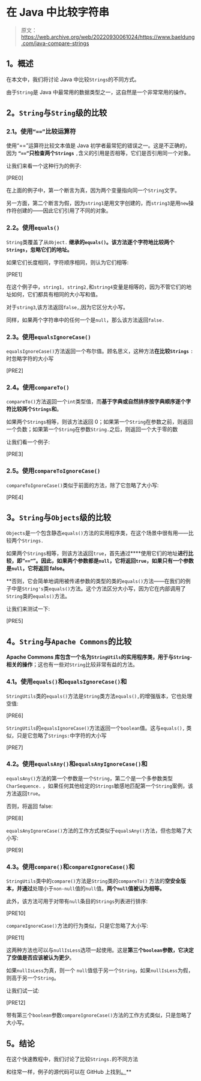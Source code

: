 # 在 Java 中比较字符串

> 原文：<https://web.archive.org/web/20220930061024/https://www.baeldung.com/java-compare-strings>

## **1。概述**

在本文中，我们将讨论 Java 中比较`Strings`的不同方式。

由于`String`是 Java 中最常用的数据类型之一，这自然是一个非常常用的操作。

## **2。`String`与`String`级**的比较

### **2.1。使用`“==”`比较运算符**

使用“==”运算符比较文本值是 Java 初学者最常犯的错误之一。这是不正确的，因为 **`“==”`只检查两个`Strings`** `,`含义的引用是否相等，它们是否引用同一个对象。

让我们来看一个这种行为的例子:

[PRE0]

在上面的例子中，第一个断言为真，因为两个变量指向同一个`String`文字。

另一方面，第二个断言为假，因为`string1`是用文字创建的，而`string3`是用`new`操作符创建的——因此它们引用了不同的对象。

### **2.2。使用`equals()`**

`String`类覆盖了从`Object.` **继承的`equals()`。该方法逐个字符地比较两个`Strings`，忽略它们的地址。**

如果它们长度相同，字符顺序相同，则认为它们相等:

[PRE1]

在这个例子中，`string1, string2,`和`string4`变量是相等的，因为不管它们的地址如何，它们都具有相同的大小写和值。

对于`string3`,该方法返回`false,`,因为它区分大小写。

同样，如果两个字符串中的任何一个是`null`，那么该方法返回`false.`

### **2.3。使用`equalsIgnoreCase()`**

`equalsIgnoreCase()`方法返回一个布尔值。顾名思义，这种方法**在比较`Strings`** `:`时忽略字符的大小写

[PRE2]

### **2.4。使用`compareTo()`**

`compareTo()`方法返回一个`int`类型值，而**基于字典或自然排序按字典顺序逐个字符比较两个`Strings`和**。

如果两个`Strings`相等，则该方法返回 0；如果第一个`String`在参数之前，则返回一个负数；如果第一个`String`在参数`String.`之后，则返回一个大于零的数

让我们看一个例子:

[PRE3]

### **2.5。使用`compareToIgnoreCase()`**

`compareToIgnoreCase()`类似于前面的方法，除了它忽略了大小写:

[PRE4]

## **3。`String`与`Objects`级**的比较

`Objects`是一个包含静态`equals()`方法的实用程序类，在这个场景中很有用——比较两个`Strings.`

如果两个`Strings`相等，则该方法返回`true`，首先通过****使用它们的地址**进行比较，即“`==”`”。因此，如果两个参数都是`null`，它将返回`true`，如果只有一个参数是`null`，它将返回 false。**

 **否则，它会简单地调用被传递参数的类型的类的`equals()`方法——在我们的例子中是`String's`类`equals()`方法。这个方法区分大小写，因为它在内部调用了`String`类的`equals()`方法。

让我们来测试一下:

[PRE5]

## **4。`String`与`Apache Commons`的比较**

**Apache Commons 库包含一个名为`StringUtils`的实用程序类，用于与`String-`相关的操作**；这也有一些对`String`比较非常有益的方法。

### **4.1。使用`equals()`和`equalsIgnoreCase()`和**

`StringUtils`类的`equals()`方法是`String`类方法`equals(),`的增强版本，它也处理空值:

[PRE6]

`StringUtils`的`equalsIgnoreCase()`方法返回一个`boolean`值。这与`equals(),` 类似，只是它忽略了`Strings:`中字符的大小写

[PRE7]

### **4.2。使用`equalsAny()`和`equalsAnyIgnoreCase()`和**

`equalsAny()`方法的第一个参数是一个`String`，第二个是一个多参数类型`CharSequence.` ，如果任何其他给定的`Strings`敏感地匹配第一个`String`案例，该方法返回`true`。

否则，将返回 false:

[PRE8]

`equalsAnyIgnoreCase()`方法的工作方式类似于`equalsAny()`方法，但也忽略了大小写:

[PRE9]

### **4.3。使用`compare()`和`compareIgnoreCase()`和**

`StringUtils`类中的`compare()`方法是`String`类的`compareTo()` 方法的**空安全版本，并通过**处理小于`non-null`值的`null`值。**两个`null`值被认为相等。**

此外，该方法可用于对带有`null`条目的`Strings`列表进行排序:

[PRE10]

`compareIgnoreCase()`方法的行为类似，只是它忽略了大小写:

[PRE11]

这两种方法也可以与`nullIsLess`选项一起使用。这是**第三个`boolean`参数，它决定了空值是否应该被认为更少**。

如果`nullIsLess`为真，则一个 `null`值低于另一个`String`，如果`nullIsLess`为假，则高于另一个`String`。

让我们试一试:

[PRE12]

带有第三个`boolean`参数`compareIgnoreCase()`方法的工作方式类似，只是忽略了大小写。

## **5。结论**

在这个快速教程中，我们讨论了比较`Strings.`的不同方法

和往常一样，例子的源代码可以在 GitHub 上找到[。](https://web.archive.org/web/20221227210346/https://github.com/eugenp/tutorials/tree/master/core-java-modules/core-java-string-operations)**